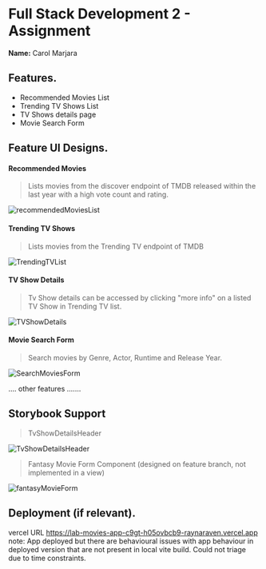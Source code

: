 # Full Stack Development 2 - Assignment

__Name:__ Carol Marjara

## Features.

+ Recommended Movies List
+ Trending TV Shows List
+ TV Shows details page
+ Movie Search Form

## Feature UI Designs.

#### Recommended Movies

> Lists movies from the discover endpoint of TMDB released within the last year with a high vote count and rating.

![recommendedMoviesList](https://github.com/RaynaRaven/labMoviesApp/assets/98043382/aae937bd-728d-47aa-a3a1-075367b4d488)


#### Trending TV Shows

> Lists movies from the Trending TV endpoint of TMDB

![TrendingTVList](https://github.com/RaynaRaven/labMoviesApp/assets/98043382/92df8eee-9423-47d5-a5fc-edb590486da9)


#### TV Show Details

> Tv Show details can be accessed by clicking "more info" on a listed TV Show in Trending TV list.

![TVShowDetails](https://github.com/RaynaRaven/labMoviesApp/assets/98043382/62f80eb2-359d-4ab9-9e46-9a43cec523e6)

#### Movie Search Form

> Search movies by Genre, Actor, Runtime and Release Year.

![SearchMoviesForm](https://github.com/RaynaRaven/labMoviesApp/assets/98043382/f8f6175a-455c-4c9f-b2a8-6758ab1b5467)

.... other features .......

## Storybook Support

> TvShowDetailsHeader

![TvShowDetailsHeader](https://github.com/RaynaRaven/labMoviesApp/assets/98043382/8e961bf1-26dc-4dd5-bf88-3cd9a76c2043)

> Fantasy Movie Form Component (designed on feature branch, not implemented in a view)

![fantasyMovieForm](https://github.com/RaynaRaven/labMoviesApp/assets/98043382/00fb6ab2-e8c3-4d00-b331-450c9a782e0c)

## Deployment (if relevant).

vercel URL https://lab-movies-app-c9gt-h05ovbcb9-raynaraven.vercel.app
note: App deployed but there are behavioural issues with app behaviour in deployed version that are not present in local vite build. Could not triage due to time constraints.
